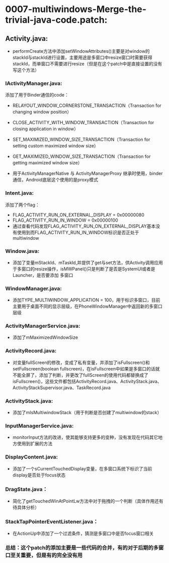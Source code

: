 # 0007-multiwindows-Merge-the-trivial-java-code.patch:

## Activity.java:
- performCreate方法中添加setWindowAttributes()主要是对window的stackId与stackId进行设置，主要用途是多窗口中resize窗口时需要获得stackId，而单窗口不需要进行resize（但是在这个patch中是直接设置的没有写这个方法）

### IActivityManager.java:
添加了用于Binder通信的code：
- RELAYOUT_WINDOW_CORNERSTONE_TRANSACTION（Transaction for changing window position）

- CLOSE_ACTIVITY_WITH_WINDOW_TRANSACTION（Transaction for closing application in window）

- SET_MAXIMIZED_WINDOW_SIZE_TRANSACTION（Transaction for setting custom maximized window size）

- GET_MAXIMIZED_WINDOW_SIZE_TRANSACTION（Transaction for getting maximized window size）

- 用于ActivityManagerNative 与 ActivityManagerProxy 继承时使用，binder通信，Android底层这个使用的是proxy模式

### Intent.java:
添加了两个flag：
- FLAG_ACTIVITY_RUN_ON_EXTERNAL_DISPLAY = 0x00000080
- FLAG_ACTIVITY_RUN_IN_WINDOW = 0x00000100
- 通过查看代码发现FLAG_ACTIVITY_RUN_ON_EXTERNAL_DISPLAY基本没有使用到而FLAG_ACTIVITY_RUN_IN_WINDOW标识是否正处于multiwindow

### Window.java:
- 添加了变量mStackId、mTaskId,并提供了get与set方法，供Activity调用应用于多窗口的resize操作，isMWPanel()只是判断了是否是SystemUI或者是Launcher，是否要添加 多窗口

### WindowManager.java:
- 添加TYPE_MULTIWINDOW_APPLICATION = 100，用于标识多窗口，目前主要用于桌面不同的显示层级，在PhoneWindowManager中返回新的多窗口层级

### ActivityManagerService.java:
- 添加了mMaximizedWindowSize

### ActivityRecord.java:
- 对变量fullScreen的修改，变成了私有变量，并添加了isFullscreen()和setFullscreen(boolean fullscreen)，在isFullscreen中如果是多窗口的话就不能全屏了，添加了判断，并更改了fullScreen的使用代码都替换成了isFullscreen()，这些文件都包括ActivityRecord.java、ActivityStack.java、
ActivityStackSupervisor.java、TaskRecord.java

### ActivityStack.java:
- 添加了mIsMultiwindowStack（用于判断是否创建了multiwindow的stack）

### InputManagerService.java:
- monitorInput方法的改进，使其能够支持更多的变种，没有发现在代码其它地方使用到扩展的方法

### DisplayContent.java:
- 添加了一个sCurrentTouchedDisplay变量，在多窗口系统下标识了当前display是否处于focus状态

### DragState.java：
- 简化了getTouchedWinAtPointLw方法中对于拖拽的一个判断（具体作用还有待具体分析）

### StackTapPointerEventListener.java：
- 在ActionUp中添加了一个过滤条件，猜测是多窗口中是否focus窗口相关


### 总结：这个patch的添加主要是一些代码的合并，有的对于后期的多窗口至关重要，但是有的完全没有用
